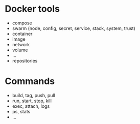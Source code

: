 # Docker tools
 - compose
 - swarm (node, config, secret, service, stack, system, trust)
 - container
 - image
 - network
 - volume
 - ...
 - repositories

# Commands
 - build, tag, push, pull
 - run, start, stop, kill
 - exec, attach, logs
 - ps, stats
 - ...
